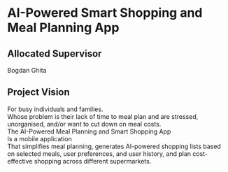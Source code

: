 # AI-Powered Smart Shopping and Meal Planning App
## Allocated Supervisor
Bogdan Ghita

## Project Vision
For busy individuals and families. <br>
Whose problem is their lack of time to meal plan and are stressed, unorganised, and/or want to cut down on meal costs. <br>
The AI-Powered Meal Planning and Smart Shopping App <br>
Is a mobile application <br>
That simplifies meal planning, generates AI-powered shopping lists based on selected meals, user preferences, and user history, and plan cost-effective shopping across different supermarkets. <br>

